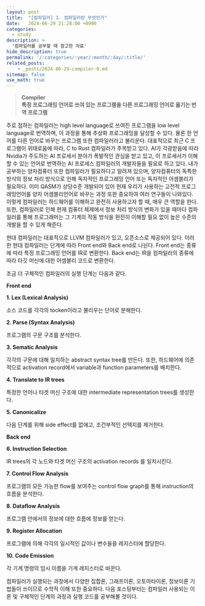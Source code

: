 ```yaml
---
layout: post
title:  "[컴파일러] 1. 컴파일러란 무엇인가"
date:   2024-06-29 21:28:00 +0900
categories: 
  - study
description: >
  '컴파일러를 공부할 때 참고한 자료'
hide_description: true
permalink: '/:categories/:year/:month/:day/:title/'
related_posts:
    - _posts/2024-06-29-compiler-0.md
sitemap: false
use_math: true
---
```


> <b>Compiler<br>
> 특정 프로그래밍 언어로 쓰여 있는 프로그램을 다른 프로그래밍 언어로 옮기는 번역 프로그램</b>

주로 접하는 컴파일러는 high level language로 쓰여진 프로그램을 low level language로 번역하며, 이 과정을 통해 추상화 프로그래밍을 달성할 수 있다.
물론 한 언어를 다른 언어로 바꾸는 프로그램 또한 컴파일러라고 불리운다.
대표적으로 최근 C 프로그램이 위태로움에 따라, C to Rust 컴파일러가 주목받고 있다.
AI가 각광받음에 따라 Nvidia가 주도하는 AI 프로세서 분야가 폭발적인 관심을 받고 있고, 이 프로세서가 이해할 수 있는 언어로 번역하는 AI 프로세스 컴파일러의 개발자들을 필요로 하고 있다.
내가 공부하는 양자컴퓨터 또한 컴파일러가 필요하다고 알려져 있으며, 양자컴퓨터의 독특한 방식의 정보 처리 방식으로 인해 독자적인 프로그래밍 언어 또는 독자적인 어셈블리가 필요하다.
이미 QASM가 상당수준 개발되어 있어 현재 우리가 사용하는 고전적 프로그래밍언어를 양자 어셈블리언어로 바꾸는 과정 또한 중요하여 여러 연구들이 나와있다.
이렇게 컴파일러는 하드웨어를 이해하고 완전히 사용하고자 할 때, 매우 큰 역할을 한다.
또한, 컴파일러로 인해 현재 컴퓨터 체제에서 정보 처리 방식의 변화가 있을 때마다 컴파일러를 통해 프로그래머는 그 기계의 작동 방식을 완전히 이해할 필요 없이 높은 수준의 개발을 할 수 있게 해준다.

현대 컴파일러는 대표적으로 LLVM 컴파일러가 있고, 오픈소스로 제공되어 있다.
이러한 현대 컴파일러는 단계에 따라 Front end와 Back end로 나뉜다.
Front end는 종류에 따라 특정 프로그래밍 언어를 IR로 변환한다.
Back end는 IR을 컴파일러의 종류에 따라 타깃 머신에 대한 어셈블리 코드로 변환한다.

조금 더 구체적인 컴파일러의 실행 단계는 다음과 같다.

**Front end**

**1. Lex (Lexical Analysis)**

소스 코드를 각각의 tocken이라고 불리우는 단어로 분해한다.

**2. Parse (Syntax Analysis)**

프로그램의 구문 구조를 분석한다.

**3. Sematic Analysis**

각각의 구문에 대해 일치하는 abstract syntax tree를 만든다.
또한, 하드웨어에 의존적으로 activation record에서 variable과 function parameters를 배치한다.

**4. Translate to IR trees**

특정한 언어나 타겟 머신 구조에 대한 intermediate representation trees를 생성한다.

**5. Canonicalize**

다음 단계를 위해 side effect를 없애고, 조건부적인 선택지를 제거한다.

**Back end**

**6. Instruction Selection**

IR trees의 각 노드와 타겟 머신 구조의 activation records 를 일치시킨다.

**7. Control Flow Analysis**

프로그램의 모든 가능한 flow를 보여주는 control flow graph를 통해 instruction의 흐름을 분석한다.

**8. Dataflow Analysis**

프로그램 안에서의 정보에 대한 흐름에 정보를 얻는다.

**9. Register Allocation**

프로그램에 의해 각각의 일시적인 값이나 변수들을 레지스터에 할당한다.

**10. Code Emission**

각 기계 명령의 임시 이름을 기계 레지스터로 바꾼다.

컴파일러가 실행되는 과정에서 다양한 집합론, 그래프이론, 오토마타이론, 정보이론 기법들이 쓰이므로 수학적 이해 또한 중요하다.
다음 포스팅부터는 컴파일러 사용되는 이론 및 구체적인 단계의 과정과 실행 코드를 공부해볼 것이다.